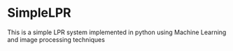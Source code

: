 # SimpleLPR
This is a simple LPR system implemented in python using Machine Learning and image processing techniques
